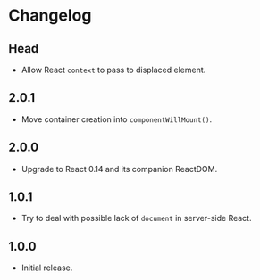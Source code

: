 # Changelog

## Head

- Allow React `context` to pass to displaced element.

## 2.0.1

- Move container creation into `componentWillMount()`.

## 2.0.0

- Upgrade to React 0.14 and its companion ReactDOM.

## 1.0.1

- Try to deal with possible lack of `document` in server-side React.

## 1.0.0

- Initial release.
